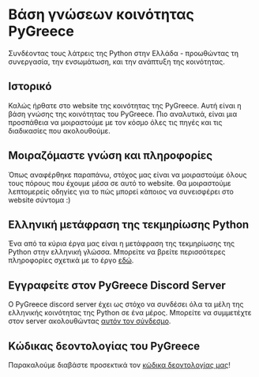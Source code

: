 # Βάση γνώσεων κοινότητας PyGreece

Συνδέοντας τους λάτρεις της Python στην Ελλάδα - προωθώντας τη συνεργασία, την ενσωμάτωση,
και την ανάπτυξη της κοινότητας.

## Ιστορικό

Καλώς ήρθατε στο website της κοινότητας της PyGreece. Αυτή είναι η βάση γνώσης της
κοινότητας του PyGreece. Πιο αναλυτικά, είναι μια προσπάθεια να μοιραστούμε με τον κόσμο
όλες τις πηγές και τις διαδικασίες που ακολουθούμε.

## Μοιραζόμαστε γνώση και πληροφορίες

Όπως αναφέρθηκε παραπάνω, στόχος μας είναι να μοιραστούμε όλους τους πόρους που έχουμε
μέσα σε αυτό το website. Θα μοιραστούμε λεπτομερείς οδηγίες για το πώς μπορεί κάποιος να
συνεισφέρει στο website σύντομα :)

## Ελληνική μετάφραση της τεκμηρίωσης Python

Ένα από τα κύρια έργα μας είναι η μετάφραση της τεκμηρίωσης της Python στην ελληνική
γλώσσα. Μπορείτε να βρείτε περισσότερες πληροφορίες σχετικά με το έργο
[εδώ](https://github.com/pygreece/python-docs-gr/).

## Εγγραφείτε στον PyGreece Discord Server

Ο PyGreece discord server έχει ως στόχο να συνδέσει όλα τα μέλη της ελληνικής κοινότητας
της Python σε ένα μέρος. Μπορείτε να συμμετέχτε στον server ακολουθώντας
[αυτόν τον σύνδεσμο](https://discord.gg/gWcXmDw8Yj).

## Κώδικας δεοντολογίας του PyGreece

Παρακαλούμε διαβάστε προσεκτικά τον [κώδικα δεοντολογίας μας](code-of-conduct.md)!
